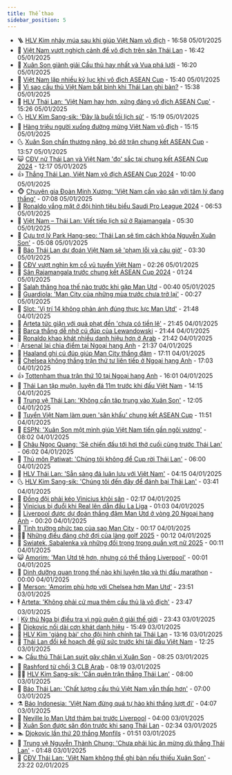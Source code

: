 ```yaml
---
title: Thể thao
sidebar_position: 5
---
```


<!-- vnexpress-the-thao:START -->
- 🪜 [HLV Kim nhảy múa sau khi giúp Việt Nam vô địch](https://vnexpress.net/hlv-kim-nhay-mua-sau-khi-giup-viet-nam-vo-dich-4835854.html) - 16:58 05/01/2025
- 🦩 [Việt Nam vượt nghịch cảnh để vô địch trên sân Thái Lan](https://vnexpress.net/viet-nam-vuot-nghich-canh-de-vo-dich-tren-san-thai-lan-4835849.html) - 16:42 05/01/2025
- 🧰 [Xuân Son giành giải Cầu thủ hay nhất và Vua phá lưới](https://vnexpress.net/xuan-son-gianh-giai-cau-thu-hay-nhat-va-vua-pha-luoi-4835846.html) - 16:20 05/01/2025
- 🤗 [Việt Nam lập nhiều kỷ lục khi vô địch ASEAN Cup](https://vnexpress.net/viet-nam-lap-nhieu-ky-luc-khi-vo-dich-asean-cup-4835767.html) - 15:40 05/01/2025
- 🥳 [Vì sao cầu thủ Việt Nam bất bình khi Thái Lan ghi bàn?](https://vnexpress.net/vi-sao-cau-thu-viet-nam-bat-binh-khi-thai-lan-ghi-ban-4835833.html) - 15:38 05/01/2025
- 🦣 [HLV Thái Lan: &#39;Việt Nam hay hơn, xứng đáng vô địch ASEAN Cup&#39;](https://vnexpress.net/hlv-thai-lan-viet-nam-hay-hon-xung-dang-vo-dich-asean-cup-4835818.html) - 15:26 05/01/2025
- 🌜 [HLV Kim Sang-sik: &#39;Đây là buổi tối lịch sử&#39;](https://vnexpress.net/hlv-kim-sang-sik-day-la-buoi-toi-lich-su-4835817.html) - 15:19 05/01/2025
- 🫶 [Hàng triệu người xuống đường mừng Việt Nam vô địch](https://vnexpress.net/hang-trieu-nguoi-xuong-duong-mung-viet-nam-vo-dich-4835808.html) - 15:15 05/01/2025
- 🌜 [Xuân Son chấn thương nặng, bỏ dở trận chung kết ASEAN Cup](https://vnexpress.net/xuan-son-chan-thuong-nang-bo-do-tran-chung-ket-asean-cup-4835803.html) - 13:57 05/01/2025
- 😺 [CĐV nữ Thái Lan và Việt Nam &#39;đọ&#39; sắc tại chung kết ASEAN Cup 2024](https://vnexpress.net/cdv-nu-thai-lan-va-viet-nam-do-sac-tai-chung-ket-asean-cup-2024-4835785.html) - 12:17 05/01/2025
- 👍 [Thắng Thái Lan, Việt Nam vô địch ASEAN Cup 2024](https://vnexpress.net/truc-tiep-tran-thai-lan-vs-viet-nam-tai-luot-ve-chung-ket-asean-cup-2024-4835764-tong-thuat.html) - 10:00 05/01/2025
- 🐵 [Chuyên gia Đoàn Minh Xương: &#39;Việt Nam cần vào sân với tâm lý đang thắng&#39;](https://vnexpress.net/chuyen-gia-doan-minh-xuong-viet-nam-can-vao-san-voi-tam-ly-dang-thang-4835688.html) - 07:08 05/01/2025
- 💫 [Ronaldo vắng mặt ở đội hình tiêu biểu Saudi Pro League 2024](https://vnexpress.net/ronaldo-vang-mat-o-doi-hinh-tieu-bieu-saudi-pro-league-2024-4835694.html) - 06:53 05/01/2025
- 🦆 [Việt Nam – Thái Lan: Viết tiếp lịch sử ở Rajamangala](https://vnexpress.net/viet-nam-thai-lan-viet-tiep-lich-su-o-rajamangala-4835728.html) - 05:30 05/01/2025
- 🙉 [Cựu trợ lý Park Hang-seo: &#39;Thái Lan sẽ tìm cách khóa Nguyễn Xuân Son&#39;](https://vnexpress.net/cuu-tro-ly-park-hang-seo-thai-lan-se-tim-cach-khoa-nguyen-xuan-son-4835679.html) - 05:08 05/01/2025
- 📝 [Báo Thái Lan dự đoán Việt Nam sẽ &#39;phạm lỗi và câu giờ&#39;](https://vnexpress.net/bao-thai-lan-du-doan-viet-nam-se-pham-loi-va-cau-gio-4835600.html) - 03:30 05/01/2025
- 💯 [CĐV vượt nghìn km cổ vũ tuyển Việt Nam](https://vnexpress.net/cdv-vuot-nghin-km-co-vu-tuyen-viet-nam-4835654.html) - 02:26 05/01/2025
- 🌈 [Sân Rajamangala trước chung kết ASEAN Cup 2024](https://vnexpress.net/san-rajamangala-truoc-chung-ket-asean-cup-2024-4835568.html) - 01:24 05/01/2025
- 🦩 [Salah thăng hoa thế nào trước khi gặp Man Utd](https://vnexpress.net/salah-thang-hoa-the-nao-truoc-khi-gap-man-utd-4835323.html) - 00:40 05/01/2025
- 🐲 [Guardiola: &#39;Man City của những mùa trước chưa trở lại&#39;](https://vnexpress.net/guardiola-man-city-cua-nhung-mua-truoc-chua-tro-lai-4835628.html) - 00:27 05/01/2025
- 🌁 [Slot: &#39;Vị trí 14 không phản ánh đúng thực lực Man Utd&#39;](https://vnexpress.net/slot-vi-tri-14-khong-phan-anh-dung-thuc-luc-man-utd-4835329.html) - 21:48 04/01/2025
- 💯 [Arteta tức giận với quả phạt đền &#39;chưa có tiền lệ&#39;](https://vnexpress.net/arteta-tuc-gian-voi-qua-phat-den-chua-co-tien-le-4835627.html) - 21:45 04/01/2025
- 🌝 [Barca thắng dễ nhờ cú đúp của Lewandowski](https://vnexpress.net/barca-thang-de-nho-cu-dup-cua-lewandowski-4835630.html) - 21:44 04/01/2025
- 🤖 [Ronaldo khao khát nhiều danh hiệu hơn ở Arab](https://vnexpress.net/ronaldo-khao-khat-nhieu-danh-hieu-hon-o-arab-4835621.html) - 21:42 04/01/2025
- 🕯 [Arsenal lại chia điểm tại Ngoại hạng Anh](https://vnexpress.net/arsenal-lai-chia-diem-tai-ngoai-hang-anh-4835626.html) - 21:37 04/01/2025
- 🧰 [Haaland ghi cú đúp giúp Man City thắng đậm](https://vnexpress.net/haaland-ghi-cu-dup-giup-man-city-thang-dam-4835607.html) - 17:11 04/01/2025
- 🥳 [Chelsea không thắng trận thứ tư liên tiếp ở Ngoại hạng Anh](https://vnexpress.net/chelsea-khong-thang-tran-thu-tu-lien-tiep-o-ngoai-hang-anh-4835606.html) - 17:03 04/01/2025
- 👍 [Tottenham thua trận thứ 10 tại Ngoại hạng Anh](https://vnexpress.net/tottenham-thua-tran-thu-10-tai-ngoai-hang-anh-4835597.html) - 16:01 04/01/2025
- 💪 [Thái Lan tập muộn, luyện đá 11m trước khi đấu Việt Nam](https://vnexpress.net/thai-lan-tap-muon-luyen-da-11m-truoc-khi-dau-viet-nam-4835578.html) - 14:15 04/01/2025
- 👹 [Trung vệ Thái Lan: &#39;Không cần tập trung vào Xuân Son&#39;](https://vnexpress.net/trung-ve-thai-lan-khong-can-tap-trung-vao-xuan-son-4835563.html) - 12:05 04/01/2025
- 🧰 [Tuyển Việt Nam làm quen &#39;sân khấu&#39; chung kết ASEAN Cup](https://vnexpress.net/tuyen-viet-nam-lam-quen-san-khau-chung-ket-asean-cup-4835559.html) - 11:51 04/01/2025
- 🚀 [ESPN: &#39;Xuân Son một mình giúp Việt Nam tiến gần ngôi vương&#39;](https://vnexpress.net/espn-xuan-son-mot-minh-giup-viet-nam-tien-gan-ngoi-vuong-4835053.html) - 08:02 04/01/2025
- 🎃 [Châu Ngọc Quang: &#39;Sẽ chiến đấu tới hơi thở cuối cùng trước Thái Lan&#39;](https://vnexpress.net/chau-ngoc-quang-se-chien-dau-toi-hoi-tho-cuoi-cung-truoc-thai-lan-4835492.html) - 06:02 04/01/2025
- 🧰 [Thủ môn Patiwat: &#39;Chúng tôi không để Cup rời Thái Lan&#39;](https://vnexpress.net/thu-mon-patiwat-chung-toi-khong-de-cup-roi-thai-lan-4835496.html) - 06:00 04/01/2025
- 👀 [HLV Thái Lan: &#39;Sẵn sàng đá luân lưu với Việt Nam&#39;](https://vnexpress.net/hlv-thai-lan-san-sang-da-luan-luu-voi-viet-nam-4835443.html) - 04:15 04/01/2025
- 🌜 [HLV Kim Sang-sik: &#39;Chúng tôi đến đây để đánh bại Thái Lan&#39;](https://vnexpress.net/hlv-kim-sang-sik-chung-toi-den-day-de-danh-bai-thai-lan-4835437.html) - 03:41 04/01/2025
- 🫶 [Đồng đội phải kéo Vinicius khỏi sân](https://vnexpress.net/dong-doi-phai-keo-vinicius-khoi-san-4835386.html) - 02:17 04/01/2025
- 🦄 [Vinicius bị đuổi khi Real lên dẫn đầu La Liga](https://vnexpress.net/vinicius-bi-duoi-khi-real-len-dan-dau-la-liga-4835369.html) - 01:03 04/01/2025
- 🥳 [Liverpool được dự đoán thắng đậm Man Utd ở vòng 20 Ngoại hạng Anh](https://vnexpress.net/liverpool-duoc-du-doan-thang-dam-man-utd-o-vong-20-ngoai-hang-anh-4835314.html) - 00:20 04/01/2025
- 🐲 [Tình trường phức tạp của sao Man City](https://vnexpress.net/tinh-truong-phuc-tap-cua-sao-man-city-4835246.html) - 00:17 04/01/2025
- 🧑‍🏫 [Những điều đáng chờ đợi của làng golf 2025](https://vnexpress.net/nhung-dieu-dang-cho-doi-cua-lang-golf-2025-4835356.html) - 00:12 04/01/2025
- 🤔 [Swiatek, Sabalenka và những đối trọng trong quần vợt nữ 2025](https://vnexpress.net/swiatek-sabalenka-va-nhung-doi-trong-trong-quan-vot-nu-2025-4835357.html) - 00:11 04/01/2025
- 😺 [Amorim: &#39;Man Utd tệ hơn, nhưng có thể thắng Liverpool&#39;](https://vnexpress.net/amorim-man-utd-te-hon-nhung-co-the-thang-liverpool-4835342.html) - 00:01 04/01/2025
- 💪 [Dinh dưỡng quan trọng thế nào khi luyện tập và thi đấu marathon](https://vnexpress.net/dinh-duong-quan-trong-the-nao-khi-luyen-tap-va-thi-dau-marathon-4832401.html) - 00:00 04/01/2025
- 💼 [Merson: &#39;Amorim phù hợp với Chelsea hơn Man Utd&#39;](https://vnexpress.net/merson-amorim-phu-hop-voi-chelsea-hon-man-utd-4835348.html) - 23:51 03/01/2025
- 🕴 [Arteta: &#39;Không phải cứ mua thêm cầu thủ là vô địch&#39;](https://vnexpress.net/arteta-khong-phai-cu-mua-them-cau-thu-la-vo-dich-4835333.html) - 23:47 03/01/2025
- 🕯 [Kỳ thủ Nga bị điều tra vì ngủ quên ở giải thế giới](https://vnexpress.net/ky-thu-nga-bi-dieu-tra-vi-ngu-quen-o-giai-the-gioi-4834603.html) - 23:43 03/01/2025
- 📝 [Djokovic nối dài cơn khát danh hiệu](https://vnexpress.net/djokovic-noi-dai-con-khat-danh-hieu-4835339.html) - 15:49 03/01/2025
- 🧐 [HLV Kim &#39;giảng bài&#39; cho đội hình chính tại Thái Lan](https://vnexpress.net/hlv-kim-giang-bai-cho-doi-hinh-chinh-tai-thai-lan-4835316.html) - 13:16 03/01/2025
- 🙉 [Thái Lan đổi kế hoạch để giữ sức trước khi tái đấu Việt Nam](https://vnexpress.net/thai-lan-doi-ke-hoach-de-giu-suc-truoc-khi-tai-dau-viet-nam-4835315.html) - 12:25 03/01/2025
- 🏊 [Cầu thủ Thái Lan suýt gãy chân vì Xuân Son](https://vnexpress.net/cau-thu-thai-lan-suyt-gay-chan-vi-xuan-son-4835203.html) - 08:25 03/01/2025
- 🌊 [Rashford từ chối 3 CLB Arab](https://vnexpress.net/rashford-tu-choi-3-clb-arab-4835198.html) - 08:19 03/01/2025
- 👨‍🏫 [HLV Kim Sang-sik: &#39;Cần quên trận thắng Thái Lan&#39;](https://vnexpress.net/hlv-kim-sang-sik-can-quen-tran-thang-thai-lan-4833954.html) - 08:00 03/01/2025
- 🥷 [Báo Thái Lan: &#39;Chất lượng cầu thủ Việt Nam vẫn thấp hơn&#39;](https://vnexpress.net/bao-thai-lan-chat-luong-cau-thu-viet-nam-van-thap-hon-4835008.html) - 07:00 03/01/2025
- ⚗️ [Báo Indonesia: &#39;Việt Nam đừng quá tự hào khi thắng lượt đi&#39;](https://vnexpress.net/bao-indonesia-viet-nam-dung-qua-tu-hao-khi-thang-luot-di-4835047.html) - 04:07 03/01/2025
- 🌮 [Neville lo Man Utd thảm bại trước Liverpool](https://vnexpress.net/neville-lo-man-utd-tham-bai-truoc-liverpool-4834965.html) - 04:00 03/01/2025
- 🤩 [Xuân Son được săn đón trước khi sang Thái Lan](https://vnexpress.net/xuan-son-duoc-san-don-truoc-khi-sang-thai-lan-4835009.html) - 02:34 03/01/2025
- 🏊 [Djokovic lần thứ 20 thắng Monfils](https://vnexpress.net/djokovic-lan-thu-20-thang-monfils-4835003.html) - 01:51 03/01/2025
- 🐎 [Trung vệ Nguyễn Thành Chung: &#39;Chưa phải lúc ăn mừng dù thắng Thái Lan&#39;](https://vnexpress.net/trung-ve-nguyen-thanh-chung-chua-phai-luc-an-mung-du-thang-thai-lan-4834952.html) - 01:48 03/01/2025
- 💫 [CĐV Thái Lan: &#39;Việt Nam không thể ghi bàn nếu thiếu Xuân Son&#39;](https://vnexpress.net/cdv-thai-lan-viet-nam-khong-the-ghi-ban-neu-thieu-xuan-son-4834940.html) - 23:22 02/01/2025<!-- vnexpress-the-thao:END -->
